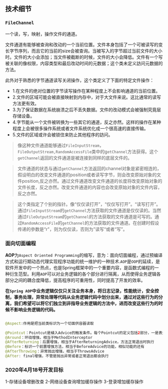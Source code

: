 ## 技术细节

### `FileChannel`

一个读，写，映射，操作文件的通道。

文件通道有能够被查询和改动的一个当前位置。文件本身包括了一个可被读写的变长字节序列，而且它的当前的size会被查询。当被写入的字节超过当前文件的大小时。文件的大小会添加；当文件被截断的时候，文件的大小会降低。文件有一个写被关联的像权限，内容类型和最后改动时间的元数据；这个类未定义訪问元数据的方法。

此外对于熟悉的字节通道读写关闭操作，这个类定义了下面的特定文件操作：

- 1.在文件的绝对位置的字节读写操作在某种程度上不会影响通道的当前位置。
- 2.文件的区域可能会被直接映射到内存中，对于大文件来说。这比通常的读写方法更有效。
- 3.为了保证数据在系统崩溃之后不丢失数据。文件的改动模式会被强制究竟层存储设备。
- 4.字节能从一个文件被转换为一些其它的通道，反之亦然。这样的操作在某种程度上会被很多操作系统或者文件系统优化成一个很高速的直接传输。
- 5.文件的区域或许会被锁住来防止其他程序的訪问。

> 像这种文件通道能够通过`FileInputStream`，`FileOutputStream,RandomAccessFile`类中的g`etChannel`方法获得。这个`getChannel`返回的文件通道是被连接到同样的底层文件的。

> 文件通道的状态与通过`getChannel`方法返回的channel对象是紧密相连的，假设明白的改变文件通道的position或者读写字节，则会改变原始对象的文件position,反之亦然。通过文件通道改变文件通道的长度将改变原始对象的文件长度，反之亦然。改变文件通道的内容也会改变原始对象的文件内容，反之亦然。

> 这个类指定了个别的指针。像“仅仅读打开”，“仅仅写打开”。“读写打开”。通过`FileInputStream`的`getChannel`方法获取的文件通道是仅仅读的。当然通过`FileOutputStream`的`getChannel`的方法获取的文件通道是可写的。通过`RandomAccessFile`的`getChannel`的方法获取的文件通道。在创建时假设传递的參数是“r"，则为仅仅读，否则为”读写“或者“写”。



### 面向切面编程

**AOP**为`Aspect Oriented Programming`的缩写，意为：面向切面编程，通过预编译方式和运行期动态代理实现程序功能的统一维护的一种技术.`AOP`是`OOP`的延续，是软件开发中的一个热点，也是Spring框架中的一个重要内容，是函数式编程的一种衍生范型。利用`AOP`可以对业务逻辑的各个部分进行隔离，从而使得业务逻辑各部分之间的耦合度降低，提高程序的可重用性，同时提高了开发的效率。

**在`Spring AOP`中业务逻辑仅仅只关注业务本身，将日志记录，性能统计，安全控制，事务处理，异常处理等代码从业务逻辑代码中划分出来，通过对这些行为的分离，我们希望可以将它们独立到非指导业务逻辑的方法中，进而改变这些行为的时候不影响业务逻辑的代码。**

~~~java

@Aspect:作用是把当前类标识为一个切面供容器读取
 
@Pointcut：Pointcut是植入Advice的触发条件。每个Pointcut的定义包括2部分，一是表达式，二是方法签名。方法签名必须是 public及void型。可以将Pointcut中的方法看作是一个被Advice引用的助记符，因为表达式不直观，因此我们可以通过方法签名的方式为 此表达式命名。因此Pointcut中的方法只需要方法签名，而不需要在方法体内编写实际代码。
@Around：环绕增强，相当于MethodInterceptor
@AfterReturning：后置增强，相当于AfterReturningAdvice，方法正常退出时执行
@Before：标识一个前置增强方法，相当于BeforeAdvice的功能，相似功能的还有
@AfterThrowing：异常抛出增强，相当于ThrowsAdvice
@After: final增强，不管是抛出异常或者正常退出都会执行
~~~

### 2020年4月18号开发目标
1-存储设备增删改查
2-网络设备查询增加缓存操作
3-登录增加缓存操作

